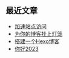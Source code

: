 ## 最近文章
<!-- BLOG-POST-LIST:START -->
- [加速站点访问](https://wndbac.cn/c6a56fac/)
- [为你的博客挂上灯笼](https://wndbac.cn/a7e70425/)
- [搭建一个Hexo博客](https://wndbac.cn/6e838c40/)
- [你好2023](https://wndbac.cn/1006cd9b/)
<!-- BLOG-POST-LIST:END -->
